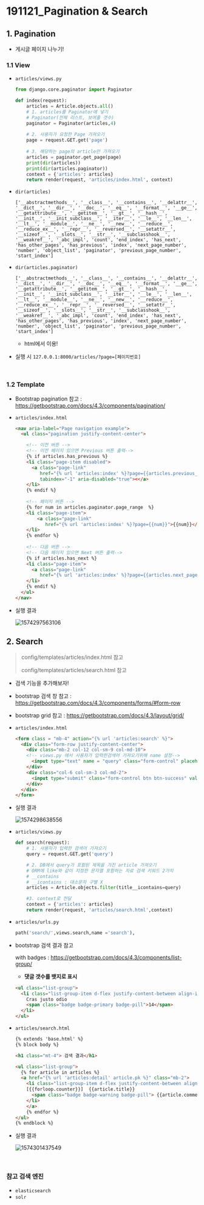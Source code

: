 # 191121_Pagination & Search

## 1. Pagination

- 게시글 페이지 나누기! 

### 1.1 View

- `articles/views.py`

  ``` python
  from django.core.paginator import Paginator
  
  def index(request):
      articles = Article.objects.all()
      # 1. articles를 Paginator에 넣기
      # Paginator(전체 리스트, 보여줄 갯수)
      paginator = Paginator(articles,4)
      
      # 2. 사용자가 요청한 Page 가져오기
      page = request.GET.get('page')
      
      # 3. 해당하는 page의 article만 가져오기
      articles = paginator.get_page(page)
      print(dir(articles))
      print(dir(articles.paginator))
      context = {'articles': articles}
      return render(request, 'articles/index.html', context)
  ```

- `dir(articles)`

  ```
  ['__abstractmethods__', '__class__', '__contains__', '__delattr__', '__dict__', '__dir__', '__doc__', '__eq__', '__format__', '__ge__', '__getattribute__', '__getitem__', '__gt__', '__hash__', '__init__', '__init_subclass__', '__iter__', '__le__', '__len__', '__lt__', '__module__', '__ne__', '__new__', '__reduce__', '__reduce_ex__', '__repr__', '__reversed__', '__setattr__', '__sizeof__', '__slots__', '__str__', '__subclasshook__', '__weakref__', '_abc_impl', 'count', 'end_index', 'has_next', 'has_other_pages', 'has_previous', 'index', 'next_page_number', 'number', 'object_list', 'paginator', 'previous_page_number', 'start_index']
  ```

- `dir(articles.paginator)`

  ```
  ['__abstractmethods__', '__class__', '__contains__', '__delattr__', '__dict__', '__dir__', '__doc__', '__eq__', '__format__', '__ge__', '__getattribute__', '__getitem__', '__gt__', '__hash__', '__init__', '__init_subclass__', '__iter__', '__le__', '__len__', '__lt__', '__module__', '__ne__', '__new__', '__reduce__', '__reduce_ex__', '__repr__', '__reversed__', '__setattr__', '__sizeof__', '__slots__', '__str__', '__subclasshook__', '__weakref__', '_abc_impl', 'count', 'end_index', 'has_next', 'has_other_pages', 'has_previous', 'index', 'next_page_number', 'number', 'object_list', 'paginator', 'previous_page_number', 'start_index']
  ```
  - html에서 이용!

- 실행 시 `127.0.0.1:8000/articles/?page=[페이지번호]`

<br>

### 1.2 Template

- Bootstrap pagination 참고 :  https://getbootstrap.com/docs/4.3/components/pagination/ 

- `articles/index.html`

  ``` html
  <nav aria-label="Page navigation example">
    <ul class="pagination justify-content-center">
  
      <!-- 이전 버튼 -->
      <!-- 이전 페이지 있으면 Previous 버튼 출력-->
      {% if articles.has_previous %}
      <li class="page-item disabled">
        <a class="page-link" 
           href="{% url 'articles:index' %}?page={{articles.previous_page_number}}" 
           tabindex="-1" aria-disabled="true"><</a>
      </li>
      {% endif %}
          
      <!-- 페이지 버튼 -->
      {% for num in articles.paginator.page_range  %}
      <li class="page-item">
          <a class="page-link"
             href="{% url 'articles:index' %}?page={{num}}">{{num}}</a>
      </li>
      {% endfor %}
        
      <!-- 다음 버튼 -->
      <!-- 다음 페이지 있으면 Next 버튼 출력-->
      {% if articles.has_next %}
      <li class="page-item">
        <a class="page-link"
           href="{% url 'articles:index' %}?page={{articles.next_page_number}}">></a>
      </li>
      {% endif %}
    </ul>
  </nav>
  ```

- 실행 결과

  ![1574297563106](C:\Users\student\AppData\Roaming\Typora\typora-user-images\1574297563106.png)

## 2. Search

> config/templates/articles/index.html 참고
>
> config/templates/articles/search.html 참고

- 검색 기능을 추가해보자!

- bootstrap 검색 창 참고 : https://getbootstrap.com/docs/4.3/components/forms/#form-row

- bootstrap grid 참고 : https://getbootstrap.com/docs/4.3/layout/grid/

- `articles/index.html`

  ``` html
  <form class = "mb-4" action="{% url 'articles:search' %}">
    <div class="form-row justify-content-center">
      <div class="mb-2 col-12 col-sm-9 col-md-10">
      <!-- views.py 에서 사용자가 입력한검색어 가져오기위해 name 설정-->
        <input type="text" name = "query" class="form-control" placeholder="First name">
      </div>
      <div class="col-6 col-sm-3 col-md-2">
        <input type="submit" class="form-control btn btn-success" value ="검색">
      </div>
    </div>
  </form>
  ```

- 실행 결과

  ![1574298638556](C:\Users\student\AppData\Roaming\Typora\typora-user-images\1574298638556.png)

- `articles/views.py`

  ```python
  def search(request):
      # 1. 사용자가 입력한 검색어 가져오기
      query = request.GET.get('query')
  
      # 2. DB에서 query가 포함된 제목을 가진 article 가져오기
      # ORM에 like와 같이 지정한 문자열 포함하는 자료 검색 키워드 2가지
      # __contains
      # __icontains : 대소문자 구별 X
      articles = Article.objects.filter(title__icontains=query)
  
      #3. context로 전달
      context = {'articles': articles}
      return render(request, 'articles/search.html',context)
  ```

- `articles/urls.py`

  ```python
  path('search/',views.search,name ='search'),
  ```

- bootstrap 검색 결과 참고

  with badges : https://getbootstrap.com/docs/4.3/components/list-group/ 

  - **댓글 갯수를 뱃지로 표시**

  ``` html
  <ul class="list-group">
    <li class="list-group-item d-flex justify-content-between align-items-center">
      Cras justo odio
      <span class="badge badge-primary badge-pill">14</span>
    </li>
  </ul>
  ```

- `articles/search.html`

  ``` html
  {% extends 'base.html' %}
  {% block body %}
  
  <h1 class="mt-4"> 검색 결과</h1>
  
  <ul class="list-group">
    {% for article in articles %}
    <a href="{% url 'articles:detail' article.pk %}" class="mb-2">
      <li class="list-group-item d-flex justify-content-between align-items-center">
      [{{forloop.counter}}]  {{article.title}}
        <span class="badge badge-warning badge-pill"> {{article.comment_set.all|length}}</span>
      </li>
      </a>
      {% endfor %}
  </ul>
  {% endblock %}
  ```

- 실행 결과

  ![1574301437549](C:\Users\student\AppData\Roaming\Typora\typora-user-images\1574301437549.png)

<br>

### 참고 검색 엔진

- `elasticsearch`
- `solr`